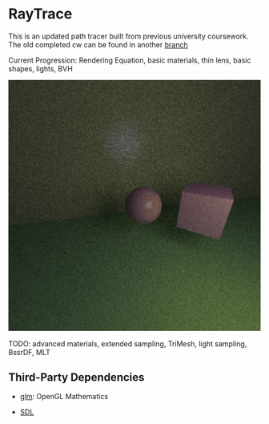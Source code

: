 # RayTrace

This is an updated path tracer built from previous university coursework.
The old completed cw can be found in another [branch](https://github.com/ndrewfrost/RayTrace/tree/old_cw)

Current Progression:
Rendering Equation, basic materials, thin lens, basic shapes, lights, BVH

![Example Image](examples/example.JPG)

TODO:
advanced materials, extended sampling, TriMesh, light sampling, BssrDF, MLT

## Third-Party Dependencies

- [glm](https://github.com/g-truc/glm): OpenGL Mathematics

- [SDL](https://www.libsdl.org/)
